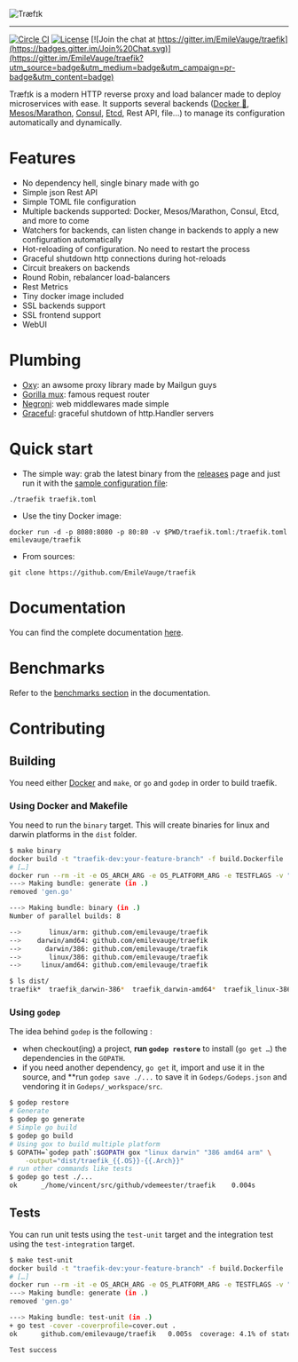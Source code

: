 ![Træfɪk](http://traefik.github.io/traefik.logo.svg  "Træfɪk")
___

[![Circle CI](https://img.shields.io/circleci/project/EmileVauge/traefik.svg)](https://circleci.com/gh/EmileVauge/traefik)
[![License](https://img.shields.io/badge/license-MIT-blue.svg)](https://github.com/EmileVauge/traefik/blob/master/LICENSE.md)
[![Join the chat at https://gitter.im/EmileVauge/traefik](https://badges.gitter.im/Join%20Chat.svg)](https://gitter.im/EmileVauge/traefik?utm_source=badge&utm_medium=badge&utm_campaign=pr-badge&utm_content=badge)


Træfɪk is a modern HTTP reverse proxy and load balancer made to deploy microservices with ease.
It supports several backends ([Docker :whale:](https://www.docker.com/), [Mesos/Marathon](https://mesosphere.github.io/marathon/), [Consul](https://consul.io/), [Etcd](https://coreos.com/etcd/), Rest API, file...) to manage its configuration automatically and dynamically.


# Features

* No dependency hell, single binary made with go
* Simple json Rest API
* Simple TOML file configuration
* Multiple backends supported: Docker, Mesos/Marathon, Consul, Etcd, and more to come
* Watchers for backends, can listen change in backends to apply a new configuration automatically
* Hot-reloading of configuration. No need to restart the process
* Graceful shutdown http connections during hot-reloads
* Circuit breakers on backends
* Round Robin, rebalancer load-balancers
* Rest Metrics
* Tiny docker image included
* SSL backends support
* SSL frontend support
* WebUI

# Plumbing

* [Oxy](https://github.com/mailgun/oxy/): an awsome proxy library made by Mailgun guys
* [Gorilla mux](https://github.com/gorilla/mux): famous request router
* [Negroni](https://github.com/codegangsta/negroni): web middlewares made simple
* [Graceful](https://github.com/tylerb/graceful): graceful shutdown of http.Handler servers

# Quick start

* The simple way: grab the latest binary from the [releases](https://github.com/emilevauge/traefik/releases) page and just run it with the [sample configuration file](https://raw.githubusercontent.com/EmileVauge/traefik/master/traefik.sample.toml):

```
./traefik traefik.toml
```

* Use the tiny Docker image:

```
docker run -d -p 8080:8080 -p 80:80 -v $PWD/traefik.toml:/traefik.toml emilevauge/traefik
```

* From sources:

```
git clone https://github.com/EmileVauge/traefik
```

# Documentation

You can find the complete documentation [here](docs/index.md).

# Benchmarks

Refer to the [benchmarks section](docs/index.md#benchmarks) in the documentation.

# Contributing

## Building

You need either [Docker](https://github.com/docker/docker) and
``make``, or `go` and `godep` in order to build traefik.

### Using Docker and Makefile

You need to run the ``binary`` target. This will create binaries for
linux and darwin platforms in the `dist` folder.

```bash
$ make binary
docker build -t "traefik-dev:your-feature-branch" -f build.Dockerfile .
# […]
docker run --rm -it -e OS_ARCH_ARG -e OS_PLATFORM_ARG -e TESTFLAGS -v "/home/vincent/src/github/vdemeester/traefik/dist:/go/src/github.com/emilevauge/traefik/dist" "traefik-dev:your-feature-branch" ./script/make.sh generate binary
---> Making bundle: generate (in .)
removed 'gen.go'

---> Making bundle: binary (in .)
Number of parallel builds: 8

-->       linux/arm: github.com/emilevauge/traefik
-->    darwin/amd64: github.com/emilevauge/traefik
-->      darwin/386: github.com/emilevauge/traefik
-->       linux/386: github.com/emilevauge/traefik
-->     linux/amd64: github.com/emilevauge/traefik

$ ls dist/
traefik*  traefik_darwin-386*  traefik_darwin-amd64*  traefik_linux-386*  traefik_linux-amd64*  traefik_linux-arm*
```

### Using `godep`

The idea behind `godep` is the following :

- when checkout(ing) a project, **run `godep restore`** to install
  (`go get …`) the dependencies in the `GOPATH`.
- if you need another dependency, `go get` it, import and use it in
  the source, and **run `godep save ./...` to save it in
  `Godeps/Godeps.json` and vendoring it in `Godeps/_workspace/src`.

```bash
$ godep restore
# Generate
$ godep go generate
# Simple go build
$ godep go build
# Using gox to build multiple platform
$ GOPATH=`godep path`:$GOPATH gox "linux darwin" "386 amd64 arm" \
    -output="dist/traefik_{{.OS}}-{{.Arch}}"
# run other commands like tests
$ godep go test ./...
ok      _/home/vincent/src/github/vdemeester/traefik    0.004s
```

## Tests

You can run unit tests using the `test-unit` target and the
integration test using the `test-integration` target.

```bash
$ make test-unit
docker build -t "traefik-dev:your-feature-branch" -f build.Dockerfile .
# […]
docker run --rm -it -e OS_ARCH_ARG -e OS_PLATFORM_ARG -e TESTFLAGS -v "/home/vincent/src/github/vdemeester/traefik/dist:/go/src/github.com/emilevauge/traefik/dist" "traefik-dev:your-feature-branch" ./script/make.sh generate test-unit
---> Making bundle: generate (in .)
removed 'gen.go'

---> Making bundle: test-unit (in .)
+ go test -cover -coverprofile=cover.out .
ok      github.com/emilevauge/traefik   0.005s  coverage: 4.1% of statements

Test success
```
